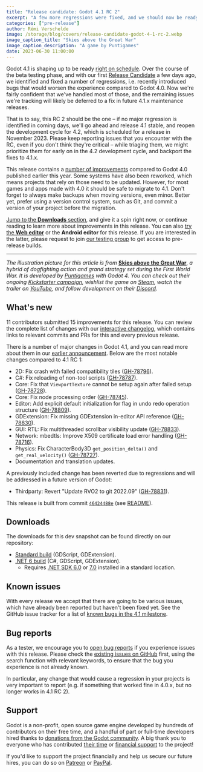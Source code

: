 ```yaml
---
title: "Release candidate: Godot 4.1 RC 2"
excerpt: "A few more regressions were fixed, and we should now be ready for the Godot 4.1 release. Help us confirm that by testing RC 2!"
categories: ["pre-release"]
author: Rémi Verschelde
image: /storage/blog/covers/release-candidate-godot-4-1-rc-2.webp
image_caption_title: "Skies above the Great War"
image_caption_description: "A game by Puntigames"
date: 2023-06-30 11:00:00
---
```


Godot 4.1 is shaping up to be ready [right on schedule](/article/release-management-4-1). Over the course of the beta testing phase, and with our first [Release Candidate](https://en.wikipedia.org/wiki/Software_release_life_cycle#Release_candidate) a few days ago, we identified and fixed a number of regressions, i.e. recently introduced bugs that would worsen the experience compared to Godot 4.0. Now we're fairly confident that we've handled most of those, and the remaining issues we're tracking will likely be deferred to a fix in future 4.1.x maintenance releases.

That is to say, this RC 2 should be the one – if no major regression is identified in coming days, we'll go ahead and release 4.1 stable, and reopen the development cycle for 4.2, which is scheduled for a release in November 2023. Please keep reporting issues that you encounter with the RC, even if you don't think they're critical – while triaging them, we might prioritize them for early on in the 4.2 development cycle, and backport the fixes to 4.1.x.

This release contains a [number of improvements](/article/dev-snapshot-godot-4-1-beta-1/#highlights) compared to Godot 4.0 published earlier this year. Some systems have also been reworked, which means projects that rely on those need to be updated. However, for most games and apps made with 4.0 it should be safe to migrate to 4.1. Don't forget to always make backups when moving versions, even minor. Better yet, prefer using a version control system, such as Git, and commit a version of your project before the migration.

[Jump to the **Downloads** section](#downloads), and give it a spin right now, or continue reading to learn more about improvements in this release. You can also [try the **Web editor**](https://editor.godotengine.org/releases/4.1.rc2/) or the **Android editor** for this release. If you are interested in the latter, please request to join [our testing group](https://groups.google.com/g/godot-testers) to get access to pre-release builds.

-----

*The illustration picture for this article is from* [**Skies above the Great War**](https://store.steampowered.com/app/2320040/Skies_above_the_Great_War/), *a hybrid of dogfighting action and grand strategy set during the First World War. It is developed by [Puntigames](https://puntigames.com/) with Godot 4. You can check out their ongoing [Kickstarter campaign](https://www.kickstarter.com/projects/puntigames/skies-above-the-great-war), wishlist the game on [Steam](https://store.steampowered.com/app/2320040/Skies_above_the_Great_War/), watch the trailer on [YouTube](https://www.youtube.com/watch?v=ZhOvWHoZs3U), and follow development on their [Discord](https://discord.com/invite/yf9nc4bwse).*

## What's new

11 contributors submitted 15 improvements for this release. You can review the complete list of changes with our [interactive changelog](https://godotengine.github.io/godot-interactive-changelog/#4.1-rc2), which contains links to relevant commits and PRs for this and every previous release.

There is a number of major changes in Godot 4.1, and you can read more about them in our [earlier announcement](/article/dev-snapshot-godot-4-1-beta-1/). Below are the most notable changes compared to 4.1 RC 1:

- 2D: Fix crash with failed compatibility tiles ([GH-78796](https://github.com/godotengine/godot/pull/78796)).
- C#: Fix reloading of non-tool scripts ([GH-78787](https://github.com/godotengine/godot/pull/78787)).
- Core: Fix that `ViewportTexture` cannot be setup again after failed setup ([GH-78728](https://github.com/godotengine/godot/pull/78728)).
- Core: Fix node processing order ([GH-78745](https://github.com/godotengine/godot/pull/78745)).
- Editor: Add explicit default initialization for flag in undo redo operation structure ([GH-78809](https://github.com/godotengine/godot/pull/78809)).
- GDExtension: Fix missing GDExtension in-editor API reference ([GH-78830](https://github.com/godotengine/godot/pull/78830)).
- GUI: RTL: Fix multithreaded scrollbar visibility update ([GH-78833](https://github.com/godotengine/godot/pull/78833)).
- Network: mbedtls: Improve X509 certificate load error handling ([GH-78716](https://github.com/godotengine/godot/pull/78716)).
- Physics: Fix CharacterBody3D `get_position_delta()` and `get_real_velocity()` ([GH-78727](https://github.com/godotengine/godot/pull/78727)).
- Documentation and translation updates.

A previously included change has been reverted due to regressions and will be addressed in a future version of Godot:

- Thirdparty: Revert "Update RVO2 to git 2022.09" ([GH-78831](https://github.com/godotengine/godot/pull/78831)).

This release is built from commit [`46424488e`](https://github.com/godotengine/godot/commit/46424488edc341b65467ee7fd3ac423e4d49ad34) (see [README](https://github.com/godotengine/godot-builds/releases/4.1-rc2-README.txt)).

## Downloads

The downloads for this dev snapshot can be found directly on our repository:

* [Standard build](https://github.com/godotengine/godot-builds/releases/4.1-rc2) (GDScript, GDExtension).
* [.NET 6 build](https://github.com/godotengine/godot-builds/releases/4.1-rc2) (C#, GDScript, GDExtension).
  - Requires [.NET SDK 6.0](https://dotnet.microsoft.com/en-us/download/dotnet/6.0) or [7.0](https://dotnet.microsoft.com/en-us/download/dotnet/7.0) installed in a standard location.

## Known issues

With every release we accept that there are going to be various issues, which have already been reported but haven't been fixed yet. See the GitHub issue tracker for a list of [known bugs in the 4.1 milestone](https://github.com/godotengine/godot/issues?q=is%3Aissue+is%3Aopen+milestone%3A4.1+label%3Abug+).

## Bug reports

As a tester, we encourage you to [open bug reports](https://github.com/godotengine/godot/issues) if you experience issues with this release. Please check the [existing issues on GitHub](https://github.com/godotengine/godot/issues) first, using the search function with relevant keywords, to ensure that the bug you experience is not already known.

In particular, any change that would cause a regression in your projects is very important to report (e.g. if something that worked fine in 4.0.x, but no longer works in 4.1 RC 2).

## Support

Godot is a non-profit, open source game engine developed by hundreds of contributors on their free time, and a handful of part or full-time developers hired thanks to [donations from the Godot community](/donate). A big thank you to everyone who has contributed [their time](https://github.com/godotengine/godot/blob/master/AUTHORS.md) or [financial support](https://github.com/godotengine/godot/blob/master/DONORS.md) to the project!

If you'd like to support the project financially and help us secure our future hires, you can do so on [Patreon](https://www.patreon.com/godotengine) or [PayPal](/donate).
